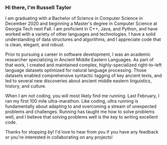 ### Hi there, I'm Russell Taylor

I am graduating with a Bachelor of Science in Computer Science in December 2020 and beginning a Master's degree in Computer Science at Georgia Tech next Fall. I am proficient in C++, Java, and Python, and have worked with a variety of other languages and technologies. I have a solid understanding of data structures and algorithms, and I appreciate code that is clean, elegant, and robust.

Prior to pursuing a career in software development, I was an academic researcher specializing in Ancient Middle Eastern Languages. As part of that work, I created and maintained complex, highly-specialized right-to-left language datasets optimized for natural language processing. Those datasets enabled comprehensive syntactic tagging of key ancient texts, and led to several new discoveries about ancient middle eastern linguistics, history, and culture.

When I am not coding, you will most likely find me running. Last February, I ran my first 100 mile ultra-marathon. Like coding, ultra running is fundamentally about adapting to and overcoming a stream of unexpected problems and challenges. Running has taught me how to solve problems well, and I believe that solving problems well is the key to writing excellent code.

Thanks for stopping by! I'd love to hear from you if you have any feedback or you're interested in collaborating on any projects!
